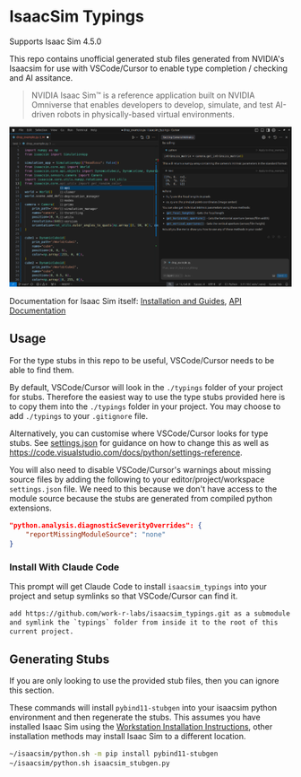 # IsaacSim Typings

Supports Isaac Sim 4.5.0

This repo contains unofficial generated stub files generated from NVIDIA's Isaacsim for use with VSCode/Cursor to enable type completion / checking and AI assitance.

> NVIDIA Isaac Sim™ is a reference application built on NVIDIA Omniverse that enables developers to develop, simulate, and test AI-driven robots in physically-based virtual environments.

![Example](./assets/checking-completion-llm.png "Screenshot of Cursor editor demonstrating IsaacSim type support: left side shows type checking and import completion hints, right side shows an AI assistant leveraging the type information from the provided stubs")

Documentation for Isaac Sim itself: [Installation and Guides](https://docs.isaacsim.omniverse.nvidia.com/4.5.0/index.html), [API Documentation](https://docs.isaacsim.omniverse.nvidia.com/4.5.0/py/index.html)


## Usage

For the type stubs in this repo to be useful, VSCode/Cursor needs to be able to find them.

By default, VSCode/Cursor will look in the `./typings` folder of your project for stubs. Therefore the easiest way to use the type stubs provided here is to copy them into the `./typings` folder in your project. You may choose to add `./typings` to your `.gitignore` file.

Alternatively, you can customise where VSCode/Cursor looks for type stubs. See [settings.json](./.vscode/settings.json) for guidance on how to change this as well as https://code.visualstudio.com/docs/python/settings-reference.

You will also need to disable VSCode/Cursor's warnings about missing source files by adding the following to your editor/project/workspace `settings.json` file. We need to this because we don't have access to the module source because the stubs are generated from compiled python extensions.

```json
"python.analysis.diagnosticSeverityOverrides": {
    "reportMissingModuleSource": "none"
}
```

### Install With Claude Code

This prompt will get Claude Code to install `isaacsim_typings` into your project and setup symlinks so that VSCode/Cursor can find it.

```
add https://github.com/work-r-labs/isaacsim_typings.git as a submodule and symlink the `typings` folder from inside it to the root of this current project.
```

## Generating Stubs

If you are only looking to use the provided stub files, then you can ignore this section.

These commands will install `pybind11-stubgen` into your isaacsim python environment and then regenerate the stubs. This assumes you have installed Isaac Sim using the [Workstation Installation Instructions](https://docs.isaacsim.omniverse.nvidia.com/4.5.0/installation/install_workstation.html), other installation methods may install Isaac Sim to a different location.

```bash
~/isaacsim/python.sh -m pip install pybind11-stubgen
~/isaacsim/python.sh isaacsim_stubgen.py
```
